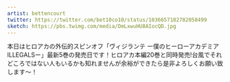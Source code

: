 ```yaml
---
artist: bettencourt
twitter: https://twitter.com/bet10co10/status/1036657182782058499
sketch: https://pbs.twimg.com/media/DmLxwuHU8AIocQD.jpg
---
```

本日はヒロアカの外伝的スピンオフ「ヴィジランテ ー僕のヒーローアカデミアILLEGALSー」最新5巻の発売日です！ヒロアカ本編20巻と同時発売!台風でそれどころではない人もいるかも知れませんが余裕ができたら是非よろしくお願い致します～！